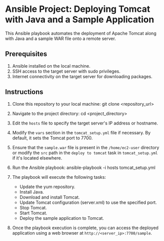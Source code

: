 # Ansible Project: Deploying Tomcat with Java and a Sample Application

This Ansible playbook automates the deployment of Apache Tomcat along with Java and a sample WAR file onto a remote server.

## Prerequisites

1. Ansible installed on the local machine.
2. SSH access to the target server with sudo privileges.
3. Internet connectivity on the target server for downloading packages.

## Instructions

1. Clone this repository to your local machine:
git clone <repository_url>

2. Navigate to the project directory:
cd <project_directory>

3. Edit the `hosts` file to specify the target server's IP address or hostname.

4. Modify the `vars` section in the `tomcat_setup.yml` file if necessary. By default, it sets the Tomcat port to 7700.

5. Ensure that the `sample.war` file is present in the `/home/ec2-user` directory or modify the `src` path in the `deploy to tomcat` task in `tomcat_setup.yml` if it's located elsewhere.

6. Run the Ansible playbook:
ansible-playbook -i hosts tomcat_setup.yml

7. The playbook will execute the following tasks:
   - Update the yum repository.
   - Install Java.
   - Download and install Tomcat.
   - Update Tomcat configuration (server.xml) to use the specified port.
   - Stop Tomcat.
   - Start Tomcat.
   - Deploy the sample application to Tomcat.

8. Once the playbook execution is complete, you can access the deployed application using a web browser at `http://<server_ip>:7700/sample`.
